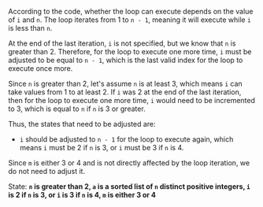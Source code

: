 According to the code, whether the loop can execute depends on the value of `i` and `n`. The loop iterates from 1 to `n - 1`, meaning it will execute while `i` is less than `n`. 

At the end of the last iteration, `i` is not specified, but we know that `n` is greater than 2. Therefore, for the loop to execute one more time, `i` must be adjusted to be equal to `n - 1`, which is the last valid index for the loop to execute once more. 

Since `n` is greater than 2, let's assume `n` is at least 3, which means `i` can take values from 1 to at least 2. If `i` was 2 at the end of the last iteration, then for the loop to execute one more time, `i` would need to be incremented to 3, which is equal to `n` if `n` is 3 or greater.

Thus, the states that need to be adjusted are:
- `i` should be adjusted to `n - 1` for the loop to execute again, which means `i` must be 2 if `n` is 3, or `i` must be 3 if `n` is 4.

Since `m` is either 3 or 4 and is not directly affected by the loop iteration, we do not need to adjust it.

State: **`n` is greater than 2, `a` is a sorted list of `n` distinct positive integers, `i` is 2 if `n` is 3, or `i` is 3 if `n` is 4, `m` is either 3 or 4**